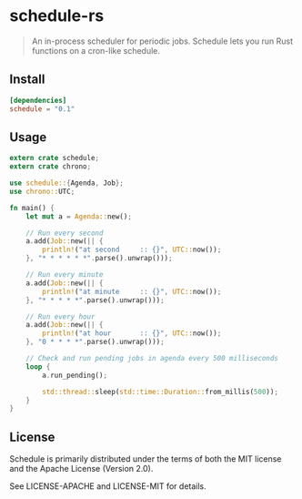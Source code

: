 # schedule-rs
> An in-process scheduler for periodic jobs. Schedule lets you run Rust functions on a cron-like schedule.

## Install

```toml
[dependencies]
schedule = "0.1"
```

## Usage

```rust
extern crate schedule;
extern crate chrono;

use schedule::{Agenda, Job};
use chrono::UTC;

fn main() {
    let mut a = Agenda::new();

    // Run every second
    a.add(Job::new(|| {
        println!("at second     :: {}", UTC::now());
    }, "* * * * * *".parse().unwrap()));

    // Run every minute
    a.add(Job::new(|| {
        println!("at minute     :: {}", UTC::now());
    }, "* * * * *".parse().unwrap()));

    // Run every hour
    a.add(Job::new(|| {
        println!("at hour       :: {}", UTC::now());
    }, "0 * * * *".parse().unwrap()));

    // Check and run pending jobs in agenda every 500 milliseconds
    loop {
        a.run_pending();

        std::thread::sleep(std::time::Duration::from_millis(500));
    }
}
```

## License

Schedule is primarily distributed under the terms of both the MIT license and the Apache License (Version 2.0).

See LICENSE-APACHE and LICENSE-MIT for details.
